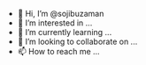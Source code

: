 - 👋 Hi, I’m @sojibuzaman
- 👀 I’m interested in ...
- 🌱 I’m currently learning ...
- 💞️ I’m looking to collaborate on ...
- 📫 How to reach me ...

<!---
sojibuzaman/sojibuzaman is a ✨ special ✨ repository because its `README.md` (this file) appears on your GitHub profile.
You can click the Preview link to take a look at your changes.
--->
